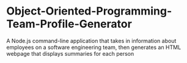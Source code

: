 # Object-Oriented-Programming-Team-Profile-Generator
A Node.js command-line application that takes in information about employees on a software engineering team, then generates an HTML webpage that displays summaries for each person
